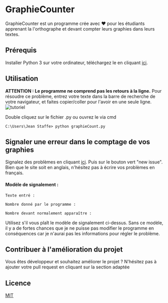 # GraphieCounter
GraphieCounter est un programme crée avec ❤️ pour les étudiants apprenant la l'orthographe et devant compter leurs graphies dans leurs textes.
## Prérequis

Installer Python 3 sur votre ordinateur, téléchargez le en cliquant [ici](https://www.python.org/downloads/).

## Utilisation
**ATTENTION : Le programme ne comprend pas les retours à la ligne.**
Pour résoudre ce problème, entrez votre texte dans la barre de recherche de votre navigateur, et faites copier/coller pour l'avoir en une seule ligne.
![tutoriel](https://cdn.staffe.net/tutoriel-graphie.gif)

Double cliquez sur le fichier .py ou ouvrez le via cmd
```
C:\Users\Jean Staffe> python graphieCount.py
```

## Signaler une erreur dans le comptage de vos graphies
Signalez des problèmes en cliquant [ici](https://github.com/IceroDev/GraphieCounter/issues). Puis sur le bouton vert "new issue". Bien que le site soit en anglais, n'hésitez pas à écrire vos problèmes en français.

#### Modèle de signalement :
```
Texte entré : 

Nombre donné par le programme :

Nombre devant normalement apparaître :
```
Utilisez s'il vous plaît le modèle de signalement ci-dessus. Sans ce modèle, il y a de fortes chances que je ne puisse pas modifier le programme en conséquences car je n'aurai pas les informations pour régler le problème.

## Contribuer à l'amélioration du projet
Vous êtes développeur et souhaitez améliorer le projet ? N'hésitez pas à ajouter votre pull request en cliquant sur la section adaptée

## Licence
[MIT](https://choosealicense.com/licenses/mit/)
